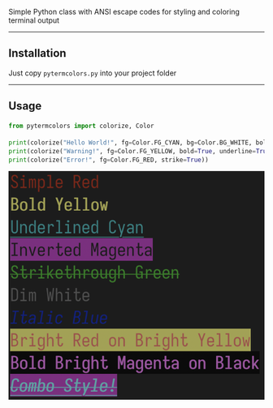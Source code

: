 Simple Python class with ANSI escape codes for styling and coloring terminal output

---

## Installation

Just copy `pytermcolors.py` into your project folder

---

## Usage

```python
from pytermcolors import colorize, Color

print(colorize("Hello World!", fg=Color.FG_CYAN, bg=Color.BG_WHITE, bold=True, italic=True))
print(colorize("Warning!", fg=Color.FG_YELLOW, bold=True, underline=True))
print(colorize("Error!", fg=Color.FG_RED, strike=True))
```

![example](res/example.png)
